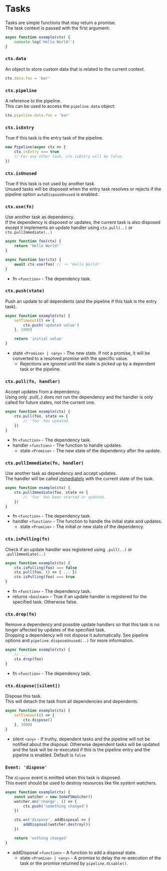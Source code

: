 # Tasks
Tasks are simple functions that may return a promise.<br/>
The task context is passed with the first argument:
```js
async function example(ctx) {
	console.log('Hello World!')
}
```

### `ctx.data`
An object to store custom data that is related to the current context.
```js
ctx.data.foo = 'bar'
```

### `ctx.pipeline`
A reference to the pipeline.<br>
This can be used to access the `pipeline.data` object:
```js
ctx.pipeline.data.foo = 'bar'
```

### `ctx.isEntry`
True if this task is the entry task of the pipeline.
```js
new Pipeline(async ctx => {
	ctx.isEntry === true
	// For any other task, ctx.isEntry will be false.
})
```

### `ctx.isUnused`
True if this task is not used by another task.<br/>
Unused tasks will be disposed when the entry task resolves or rejects if the pipeline option `autoDisposeUnused` is enabled.

### `ctx.use(fn)`
Use another task as dependency.<br>
If the dependency is disposed or updates, the current task is also disposed except it implements an update handler using `ctx.pull(..)` or `ctx.pullImmediate(..)`
```js
async function foo(ctx) {
	return 'Hello World!'
}

async function bar(ctx) {
	await ctx.use(foo) // -> 'Hello World!'
}
```
+ fn `<function>` - The dependency task.

### `ctx.push(state)`
Push an update to all dependents (and the pipeline if this task is the entry task).
```js
async function example(ctx) {
	setTimeout(() => {
		ctx.push('updated value')
	}, 1000)

	return 'initial value'
}
```
+ state `<Promise> | <any>` - The new state. If not a promise, it will be converted to a resolved promise with the specific value.
	+ Rejections are ignored until the state is picked up by a dependent task or the pipeline.

### `ctx.pull(fn, handler)`
Accept updates from a dependency.<br>
Using only .pull(..) does not run the dependency and the handler is only called for future states, not the current one.
```js
async function example(ctx) {
	ctx.pull(foo, state => {
		// 'foo' has updated.
	})
}
```
+ fn `<function>` - The dependency task.
+ handler `<function>` - The function to handle updates.
	+ state `<Promise>` - The new state of the dependency after the update.

### `ctx.pullImmediate(fn, handler)`
Use another task as dependency and accept updates.<br>
The handler will be called [immediately](https://nodejs.org/dist/latest/docs/api/timers.html#timers_setimmediate_callback_args) with the current state of the task.
```js
async function example(ctx) {
	ctx.pullImmediate(foo, state => {
		// 'foo' has been started or updated.
	})
}
```
+ fn `<function>` - The dependency task.
+ handler `<function>` - The function to handle the initial state and updates.
	+ state `<Promise>` - The initial or new state of the dependency.

### `ctx.isPulling(fn)`
Check if an update handler was registered using `.pull(..)` or `.pullImmediate(..)`
```js
async function example(ctx) {
	ctx.isPulling(foo) === false
	ctx.pull(foo, () => { ... })
	ctx.isPulling(foo) === true
}
```
+ fn `<function>` - The dependency task.
+ returns `<boolean>` - True if an update handler is registered for the specified task. Otherwise false.

### `ctx.drop(fn)`
Remove a dependency and possible update handlers so that this task is no longer affected by updates of the specified task.<br>
Dropping a dependency will not dispose it automatically. See pipeline options and `pipeline.disposeUnused(..)` for more information.
```js
async function example(ctx) {
	// ...
	ctx.drop(foo)
}
```
+ fn `<function>` - The dependency task.

### `ctx.dispose([silent])`
Dispose this task.<br/>
This will detach the task from all dependencies and dependents.
```js
async function example(ctx) {
	setTimeout(() => {
		ctx.dispose()
	}, 1000)
}
```
+ silent `<any>` - If truthy, dependent tasks and the pipeline will not be notified about the disposal. Otherwise dependent tasks will be updated and the task will be re-executed if this is the pipeline entry and the pipeline is enabled. Default is `false`

### `Event: 'dispose'`
The `dispose` event is emitted when this task is disposed.<br/>
This event should be used to destroy resources like file system watchers.
```js
async function example(ctx) {
	const watcher = new SomeFSWatcher()
	watcher.on('change', () => {
		ctx.push('something changed')
	})

	ctx.on('dispose', addDisposal => {
		addDisposal(watcher.destroy())
	})

	return 'nothing changed'
}
```
+ addDisposal `<function>` - A function to add a disposal state.
	+ state `<Promise> | <any>` - A promise to delay the re-execution of the task or the promise returned by `pipeline.disable()`.
